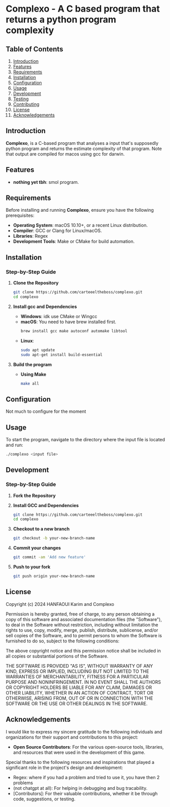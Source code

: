 # Complexo - A C based program that returns a python program complexity

## Table of Contents
1. [Introduction](#introduction)
2. [Features](#features)
3. [Requirements](#requirements)
4. [Installation](#installation)
5. [Configuration](#configuration)
6. [Usage](#usage)
7. [Development](#development)
8. [Testing](#testing)
9. [Contributing](#contributing)
10. [License](#license)
11. [Acknowledgements](#acknowledgements)

## Introduction
**Complexo**, is a C-based program that analyses a input that's supposedly python program and returns the estimate complexity of that program.
Note that output are compiled for macos using gcc for darwin.
## Features
- **nothing yet tbh**: smol program.


## Requirements
Before installing and running **Complexo**, ensure you have the following prerequisites:
- **Operating System**: macOS 10.10+, or a recent Linux distribution.
- **Compiler**: GCC or Clang for Linux/macOS.
- **Libraries**: Regex
- **Development Tools**: Make or CMake for build automation.

## Installation
### Step-by-Step Guide
1. **Clone the Repository**
    ```bash
    git clone https://github.com/carteeeltheboss/complexo.git
    cd complexo
    ```

2. **Install gcc and Dependencies**
    - **Windows**: idk use CMake or Wingcc
    - **macOS**: You need to have brew installed first.
        ```bash
        brew install gcc make autoconf automake libtool
        ```
    - **Linux**: 
        ```bash
        sudo apt update
        sudo apt-get install build-essential
        ```

3. **Build the program**
    - **Using Make**
        ```bash
        make all
        ```

## Configuration
Not much to configure for the moment

## Usage

To start the program, navigate to the directory where the input file is located and run:

```bash
./complexo <input file>
```
## Development
### Step-by-Step Guide
1. **Fork the Repository**
2. **Install GCC and Dependencies**

    ```bash
    git clone https://github.com/carteeeltheboss/complexo.git
    cd complexo
    ```

3. **Checkout to a new branch**
   
    ```bash
    git checkout -b your-new-branch-name
    ```

4. **Commit your changes**
   
    ```bash
    git commit -am 'Add new feature'
    ```

3. **Push to your fork**
   
    ```bash
    git push origin your-new-branch-name
    ```

## License

Copyright (c) 2024 HANFAOUI Karim and Complexo

Permission is hereby granted, free of charge, to any person obtaining a copy of this software and associated documentation files (the "Software"), to deal in the Software without restriction, including without limitation the rights to use, copy, modify, merge, publish, distribute, sublicense, and/or sell copies of the Software, and to permit persons to whom the Software is furnished to do so, subject to the following conditions:

The above copyright notice and this permission notice shall be included in all copies or substantial portions of the Software.

THE SOFTWARE IS PROVIDED "AS IS", WITHOUT WARRANTY OF ANY KIND, EXPRESS OR IMPLIED, INCLUDING BUT NOT LIMITED TO THE WARRANTIES OF MERCHANTABILITY, FITNESS FOR A PARTICULAR PURPOSE AND NONINFRINGEMENT. IN NO EVENT SHALL THE AUTHORS OR COPYRIGHT HOLDERS BE LIABLE FOR ANY CLAIM, DAMAGES OR OTHER LIABILITY, WHETHER IN AN ACTION OF CONTRACT, TORT OR OTHERWISE, ARISING FROM, OUT OF OR IN CONNECTION WITH THE SOFTWARE OR THE USE OR OTHER DEALINGS IN THE SOFTWARE.

## Acknowledgements

I would like to express my sincere gratitude to the following individuals and organizations for their support and contributions to this project:

- **Open Source Contributors**: For the various open-source tools, libraries, and resources that were used in the development of this game.

Special thanks to the following resources and inspirations that played a significant role in the project's design and development:

- Regex: where if you had a problem and tried to use it, you have then 2 problems
- (not chatgpt at all): For helping in debugging and bug tracability.
- [Contributors]: For their valuable contributions, whether it be through code, suggestions, or testing.


